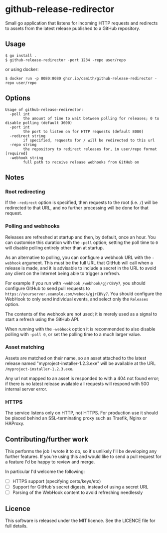 # github-release-redirector

Small go application that listens for incoming HTTP requests and redirects
to assets from the latest release published to a GitHub repository.

## Usage

```console
$ go install .
$ github-release-redirector -port 1234 -repo user/repo
```

or using docker:

```console
$ docker run -p 8080:8080 ghcr.io/csmith/github-release-redirector -repo user/repo
```

## Options

```
Usage of github-release-redirector:
  -poll int
    	the amount of time to wait between polling for releases; 0 to disable polling (default 3600)
  -port int
    	the port to listen on for HTTP requests (default 8080)
  -redirect string
    	if specified, requests for / will be redirected to this url
  -repo string
    	the repository to redirect releases for, in user/repo format [required]
  -webhook string
    	full path to receive release webhooks from GitHub on
```

## Notes

### Root redirecting

If the `-redirect` option is specified, then requests to the root (i.e. `/`)
will be redirected to that URL, and no further processing will be done for
that request.

### Polling and webhooks

Releases are refreshed at startup and then, by default, once an hour. You can
customise this duration with the `-poll` option; setting the poll time to `0`
will disable polling entirely other than at startup.

As an alternative to polling, you can configure a webhook URL with the
`-webhook` argument. This must be the full URL that GitHub will call
when a release is made, and it is advisable to include a secret in the
URL to avoid any client on the Internet being able to trigger a refresh.

For example if you run with `-webhook /webhook/gjrCBVy7`, you
should configure GitHub to send pull requests to
`https://yourserver.example.com/webook/gjrCBVy7`. You should configure
the WebHook to only send individual events, and select only the
`Releases` option.

The contents of the webhook are not used; it is merely used as a signal
to start a refresh using the GitHub API.

When running with the `-webhook` option it is recommended to also disable
polling with `-poll 0`, or set the polling time to a much larger value.

### Asset matching

Assets are matched on their name, so an asset attached to the latest release
named "myproject-installer-1.2.3.exe" will be available at the URL
`/myproject-installer-1.2.3.exe`.

Any url not mapped to an asset is responded to with a 404 not found error;
if there is no latest release available all requests will respond with 500
internal server error.

### HTTPS

The service listens only on HTTP, not HTTPS. For production use it should
be placed behind an SSL-terminating proxy such as Traefik, Nginx or HAProxy.

## Contributing/further work

This performs the job I wrote it to do, so it's unlikely I'll be developing
any further features. If you're using this and would like to send a pull
request for a feature I'd be happy to review and merge.

In particular I'd welcome the following:

- [ ] HTTPS support (specifying certs/keys/etc)
- [ ] Support for GitHub's secret digests, instead of using a secret URL
- [ ] Parsing of the WebHook content to avoid refreshing needlessly

## Licence

This software is released under the MIT licence. See the LICENCE file for
full details.
